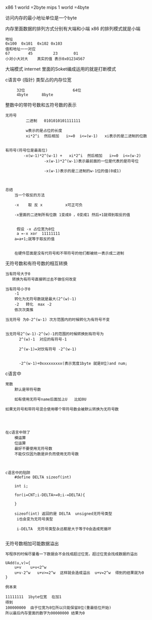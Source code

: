 x86
1 world =2byte
mips 
1 world =4byte


访问内存的最小地址单位是一个byte



内存里面数据的排列方式分别有大端和小端
x86 的排列模式就是小端
    
    地址
    0x100  0x101  0x102 0x103
    值和地址一一对应
    67        45         23       01       
    小对小大对大    真实的值 表示0x01234567 

大端模式
    internet 里面的Soket编成运用的就是打断模式


c语言中 (指针) 类型占的内存位宽
```
     32位                     64位
     4byte      8byte         
```                                           




整数中的带符号数和五符号数的表示

```
无符号
         二进制   0101010101111111

         w表示的是占位的长度
         xi*2^i  然后相加   i>=0  i<=(w-1)   xi表示的是二进制的位数


有符号(符号位是最高位)
        -x(w-1)*2^(w-1) +   xi*2^i  然后相加   i>=0  i<=(w-2)
                 -x(w-1)*2^(w-1)表示最前面的一位是代表的是符号位

                 -x(w-1)表示的是二进制的w-1位的值(0或1)



总结
    当一个取反的方法

    -x    取 反 x          x可正可负

    -x里面的二进制所有位数 1变成0 ，0变成1 然后+1就得到取反的值

     
     假设 -x 占位宽为8位
     a =-x xor  11111111 
    a=a+1;就等于取反的值


    在硬件层面是没有代符号和不带符号的他们都被统一表示成二进制
```




无符号数和有符号数的相互转换 

```
当有符号大于0
   转换为有符号直接转过去不做任何改变

当有符号小于0
    -1 
    转化为无符号数就是最大(2^(w)-1)
    -2   转化  max -2
    依次次类推

当无符号 为0-2^(w-1) 次方范围内的时候转化为有符号不变


当无符号2^(w-1)-2^(w)-1的范围的时候转换到有符号为
      2^(w)-1  对应的有符号-1
      
      2^(w-1)=对饮有符号 -2^(w-1)


      -2^(w-1)+0xxxxxxxxx(表示宽度1byte 就是8位)and num;

```





c语言中
```
常数 
    默认是带符号数

    如有使用无符号name后面加上U   比如0U

如果无符号和带符号混合使用哪个带符号数会被默认转换为无符号数   




在c语言中除了
    模运算
    位运算
    最好不要使用无符号数
    不能仅仅因为数是非负而使用无符号数



c语言中的陷阱
    #define DELTA sizeof(int)

    int i;

    for(i=CNT;i-DELTA>=0;i-=DELTA){

    }

    sizeof(int) 返回的是 DELTA  unsigned无符号类型
     i也会变为无符号类型

     i-DELTA  无符号类型永远都是大于等于0会造成死循环


```



无符号数相加可能数据溢出
```
写程序的时候尽量看一下数据会不会找成超过位宽，超过位宽会找成数据的溢出

UAdd(u,v)={
    u+v    u+v<2^w
    u+v-2^w   u+v>=2^w  这样就会造成溢出  u+v=2^w  得到的结果就为0   
}

例本来

11111111  1byte位宽  在加1
得到
100000000  由于位宽为8位所以只能保留8位(重最低位开始)
所以最后内存里面的数字为00000000 结果为0 
```


